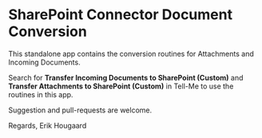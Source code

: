 # SharePoint Connector Document Conversion 

This standalone app contains the conversion routines for Attachments and Incoming Documents.

Search for **Transfer Incoming Documents to SharePoint (Custom)** and **Transfer Attachments to SharePoint (Custom)** in Tell-Me to use the routines in this app.

Suggestion and pull-requests are welcome.

Regards,
Erik Hougaard
